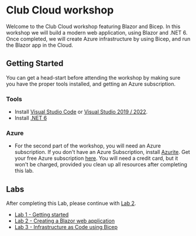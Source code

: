 # Club Cloud workshop

Welcome to the Club Cloud workshop featuring Blazor and Bicep.
In this workshop we will build a modern web application, using Blazor and .NET 6. Once completed, we will create Azure infrastructure by using Bicep, and run the Blazor app in the Cloud.

## Getting Started
You can get a head-start before attending the workshop by making sure you have the proper tools installed, and getting an Azure subscription.

### Tools
- Install [Visual Studio Code](https://code.visualstudio.com/download) or [Visual Studio 2019 / 2022](https://visualstudio.microsoft.com/downloads/).  
- Install [.NET 6](https://dotnet.microsoft.com/download/dotnet/6.0)

### Azure 
- For the second part of the workshop, you will need an Azure subscription. If you don't have an Azure Subscription, install [Azurite](https://docs.microsoft.com/en-us/azure/storage/common/storage-use-azurite?tabs=visual-studio#install-and-run-azurite).
Get your free Azure subscription [here](https://azure.microsoft.com/en-us/free). You will need a credit card, but it won't be charged, provided you clean up all resources after completing this lab.


## Labs

After completing this Lab, please continue with [Lab 2](Lab2-Blazor.md).

- [Lab 1 - Getting started](Lab1-GetttingStarted.md)
- [Lab 2 - Creating a Blazor web application](Lab2-Blazor.md)
- [Lab 3 - Infrastructure as Code using Bicep](Lab3-Bicep.md)

